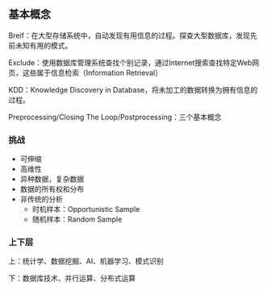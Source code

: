 ## 基本概念

Breif：在大型存储系统中，自动发现有用信息的过程。探查大型数据库，发现先前未知有用的模式。

Exclude：使用数据库管理系统查找个别记录，通过Internet搜索查找特定Web网页，这些属于信息检索（Information Retrieval）

KDD：Knowledge Discovery in Database，将未加工的数据转换为拥有信息的过程。

Preprocessing/Closing The Loop/Postprocessing：三个基本概念

### 挑战

* 可伸缩
* 高维性
* 异种数据，复杂数据
* 数据的所有权和分布
* 非传统的分析
  * 时机样本：Opportunistic Sample
  * 随机样本：Random Sample

### 上下层

上：统计学、数据挖掘、AI、机器学习、模式识别

下：数据库技术、并行运算、分布式运算





